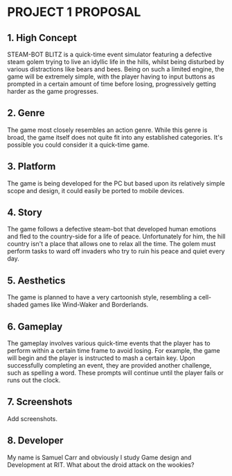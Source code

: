 # PROJECT 1 PROPOSAL

## 1. High Concept

STEAM-BOT BLITZ is a quick-time event simulator featuring a defective steam golem trying to live an idyllic life in the hills, whilst being disturbed by various distractions like bears and bees. Being on such a limited engine, the game will be extremely simple, with the player having to input buttons as prompted in a certain amount of time before losing, progressively getting harder as the game progresses.

## 2. Genre

The game most closely resembles an action genre. While this genre is broad, the game itself does not quite fit into any established categories. It's possible you could consider it a quick-time game.

## 3. Platform

The game is being developed for the PC but based upon its relatively simple scope and design, it could easily be ported to mobile devices.

## 4. Story

The game follows a defective steam-bot that developed human emotions and fled to the country-side for a life of peace. Unfortunately for him, the hill country isn't a place that allows one to relax all the time. The golem must perform tasks to ward off invaders who try to ruin his peace and quiet every day.

## 5. Aesthetics

The game is planned to have a very cartoonish style, resembling a cell-shaded games like Wind-Waker and Borderlands.

## 6. Gameplay

The gameplay involves various quick-time events that the player has to perform within a certain time frame to avoid losing. For example, the game will begin and the player is instructed to mash a certain key. Upon successfully completing an event, they are provided another challenge, such as spelling a word. These prompts will continue until the player fails or runs out the clock.

## 7. Screenshots

Add screenshots.

## 8. Developer

My name is Samuel Carr and obviously I study Game design and Development at RIT. What about the droid attack on the wookies?